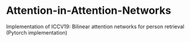 # Attention-in-Attention-Networks

Implementation of ICCV19: Bilinear attention networks for person retrieval (Pytorch implementation)


